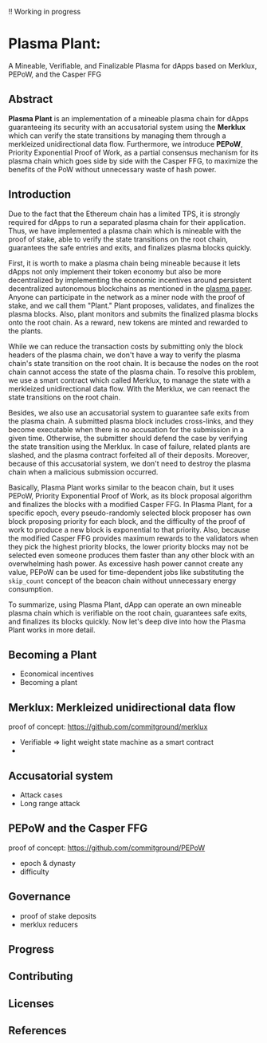 !! Working in progress

# Plasma Plant:

A Mineable, Verifiable, and Finalizable Plasma for dApps based on Merklux, PEPoW, and the Casper FFG

## Abstract

**Plasma Plant** is an implementation of a mineable plasma chain for dApps guaranteeing its security with an accusatorial system using the **Merklux** which can verify the state transitions by managing them through a merkleized unidirectional data flow. Furthermore, we introduce **PEPoW**, Priority Exponential Proof of Work, as a partial consensus mechanism for its plasma chain which goes side by side with the Casper FFG, to maximize the benefits of the PoW without unnecessary waste of hash power.

## Introduction

Due to the fact that the Ethereum chain has a limited TPS, it is strongly required for dApps to run a separated plasma chain for their application. Thus, we have implemented a plasma chain which is mineable with the proof of stake, able to verify the state transitions on the root chain, guarantees the safe entries and exits, and finalizes plasma blocks quickly.

First, it is worth to make a plasma chain being mineable because it lets dApps not only implement their token economy but also be more decentralized by implementing the economic incentives around persistent decentralized autonomous blockchains as mentioned in the [plasma paper](https://plasma.io/). Anyone can participate in the network as a miner node with the proof of stake, and we call them "Plant." Plant proposes, validates, and finalizes the plasma blocks. Also, plant monitors and submits the finalized plasma blocks onto the root chain. As a reward, new tokens are minted and rewarded to the plants.

While we can reduce the transaction costs by submitting only the block headers of the plasma chain, we don't have a way to verify the plasma chain's state transition on the root chain. It is because the nodes on the root chain cannot access the state of the plasma chain. To resolve this problem, we use a smart contract which called Merklux, to manage the state with a merkleized unidirectional data flow. With the Merklux, we can reenact the state transitions on the root chain.

Besides, we also use an accusatorial system to guarantee safe exits from the plasma chain. A submitted plasma block includes cross-links, and they become executable when there is no accusation for the submission in a given time. Otherwise, the submitter should defend the case by verifying the state transition using the Merklux. In case of failure, related plants are slashed, and the plasma contract forfeited all of their deposits. Moreover, because of this accusatorial system, we don't need to destroy the plasma chain when a malicious submission occurred.

Basically, Plasma Plant works similar to the beacon chain, but it uses PEPoW, Priority Exponential Proof of Work, as its block proposal algorithm and finalizes the blocks with a modified Casper FFG. In Plasma Plant, for a specific epoch, every pseudo-randomly selected block proposer has own block proposing priority for each block, and the difficulty of the proof of work to produce a new block is exponential to that priority. Also, because the modified Casper FFG provides maximum rewards to the validators when they pick the highest priority blocks, the lower priority blocks may not be selected even someone produces them faster than any other block with an overwhelming hash power. As excessive hash power cannot create any value, PEPoW can be used for time-dependent jobs like substituting the `skip_count` concept of the beacon chain without unnecessary energy consumption.

To summarize, using Plasma Plant, dApp can operate an own mineable plasma chain which is verifiable on the root chain, guarantees safe exits, and finalizes its blocks quickly. Now let's deep dive into how the Plasma Plant works in more detail.

## Becoming a Plant

- Economical incentives
- Becoming a plant

## Merklux: Merkleized unidirectional data flow

proof of concept: https://github.com/commitground/merklux

- Verifiable => light weight state machine as a smart contract
-

## Accusatorial system
- Attack cases
- Long range attack

## PEPoW and the Casper FFG

proof of concept: https://github.com/commitground/PEPoW

- epoch & dynasty
- difficulty

## Governance

- proof of stake deposits
- merklux reducers

## Progress

## Contributing

## Licenses

## References




